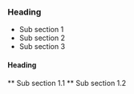 ### Heading 

* Sub section 1
* Sub section 2
* Sub section 3

#### Heading 

** Sub section 1.1
** Sub section 1.2
